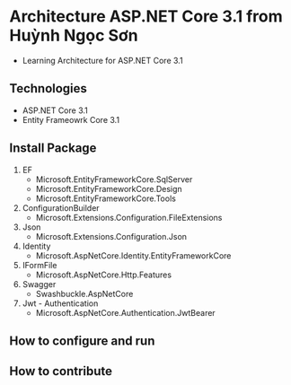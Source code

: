 # Architecture ASP.NET Core 3.1 from Huỳnh Ngọc Sơn
- Learning Architecture for ASP.NET Core 3.1

## Technologies
- ASP.NET Core 3.1
- Entity Frameowrk Core 3.1

## Install Package
1. EF
    - Microsoft.EntityFrameworkCore.SqlServer
    - Microsoft.EntityFrameworkCore.Design
    - Microsoft.EntityFrameworkCore.Tools
2. ConfigurationBuilder
    - Microsoft.Extensions.Configuration.FileExtensions
3. Json
    - Microsoft.Extensions.Configuration.Json
4. Identity 
    - Microsoft.AspNetCore.Identity.EntityFrameworkCore
5. IFormFile
    - Microsoft.AspNetCore.Http.Features
6. Swagger
    - Swashbuckle.AspNetCore
7. Jwt - Authentication
    - Microsoft.AspNetCore.Authentication.JwtBearer
## How to configure and run

## How to contribute

